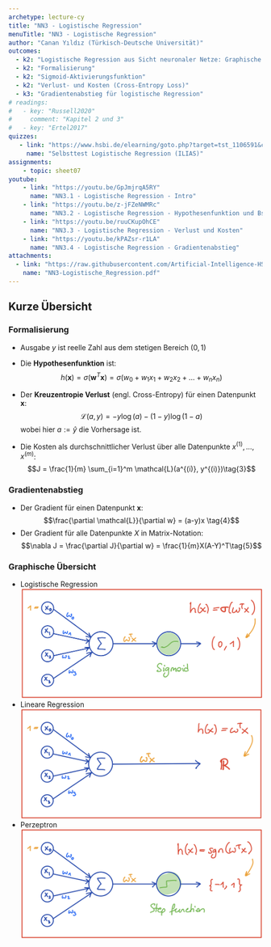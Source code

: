 ```yaml
---
archetype: lecture-cy
title: "NN3 - Logistische Regression"
menuTitle: "NN3 - Logistische Regression"
author: "Canan Yıldız (Türkisch-Deutsche Universität)"
outcomes:
  - k2: "Logistische Regression aus Sicht neuronaler Netze: Graphische Darstellung, Vergleich mit Perzeptron und linearer Regression"
  - k2: "Formalisierung"
  - k2: "Sigmoid-Aktivierungsfunktion"
  - k2: "Verlust- und Kosten (Cross-Entropy Loss)"
  - k3: "Gradientenabstieg für logistische Regression"
# readings:
#   - key: "Russell2020"
#     comment: "Kapitel 2 und 3"
#   - key: "Ertel2017"
quizzes:
   - link: "https://www.hsbi.de/elearning/goto.php?target=tst_1106591&client_id=FH-Bielefeld"
     name: "Selbsttest Logistische Regression (ILIAS)"
assignments:
    - topic: sheet07
youtube:
    - link: "https://youtu.be/GpJmjrqA5RY"
      name: "NN3.1 - Logistische Regression - Intro"
    - link: "https://youtu.be/z-jFZeNWMRc"
      name: "NN3.2 - Logistische Regression - Hypothesenfunktion und Bsp"
    - link: "https://youtu.be/ruuCKupOhCE"
      name: "NN3.3 - Logistische Regression - Verlust und Kosten"
    - link: "https://youtu.be/kPAZsr-r1LA"
      name: "NN3.4 - Logistische Regression - Gradientenabstieg"
attachments:
  - link: "https://raw.githubusercontent.com/Artificial-Intelligence-HSBI-TDU/KI-Vorlesung/master/lecture/nn/files/NN3-Logistische_Regression.pdf"
    name: "NN3-Logistische_Regression.pdf"
---
```


## Kurze Übersicht

### Formalisierung
*   Ausgabe $y$ ist reelle Zahl aus dem stetigen Bereich $(0,1)$
*   Die **Hypothesenfunktion** ist:
    $$h(\mathbf{x}) = \sigma (\mathbf{w}^T\mathbf{x}) = \sigma (w_0 + w_1x_1 + w_2x_2 + \ldots + w_nx_n) \tag{1}$$

*   Der **Kreuzentropie Verlust** (engl. Cross-Entropy) für einen Datenpunkt $\mathbf{x}$:
    $$\mathcal{L}(a, y) =  - y  \log(a) - (1-y)  \log(1-a)\tag{2}$$
    wobei hier $a := \hat{y}$ die Vorhersage ist.

*   Die Kosten als durchschnittlicher Verlust über alle Datenpunkte $x^{(1)}, \ldots, x^{(m)}$:
    $$J = \frac{1}{m} \sum_{i=1}^m \mathcal{L}(a^{(i)}, y^{(i)})\tag{3}$$


### Gradientenabstieg
*   Der Gradient für einen Datenpunkt $\mathbf{x}$:
    $$\frac{\partial \mathcal{L}}{\partial w} = (a-y)x \tag{4}$$
*   Der Gradient für alle Datenpunkte $X$ in Matrix-Notation:
    $$\nabla J = \frac{\partial J}{\partial w} = \frac{1}{m}X(A-Y)^T\tag{5}$$


### Graphische Übersicht
*   Logistische Regression
    ![](images/log_reg_nn.png)
*   Lineare Regression
    ![](images/lin_reg_nn.png)
*   Perzeptron
    ![](images/perzeptron_nn.png)
